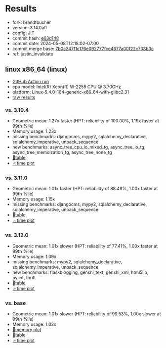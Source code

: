 # Results

- fork: brandtbucher
- version: 3.14.0a0
- config: JIT
- commit hash: [e63d148](https://github.com/brandtbucher/cpython/commit/e63d148)
- commit date: 2024-05-08T12:18:02-07:00
- commit merge base: [7b0c247f1c176e092777fce4677a00f22c738b3c](https://github.com/brandtbucher/cpython/commit/7b0c247f1c176e092777fce4677a00f22c738b3c)
- ref: justin_invalidate

## linux x86_64 (linux)

- [GitHub Action run](https://github.com/faster-cpython/benchmarking/actions/runs/9007419889)
- cpu model: Intel(R) Xeon(R) W-2255 CPU @ 3.70GHz
- platform: Linux-5.4.0-164-generic-x86_64-with-glibc2.31
- [raw results](bm-20240508-linux-x86_64-brandtbucher-justin_invalidate-3.14.0a0-e63d148.json)

### vs. 3.10.4

- Geometric mean: 1.27x faster (HPT: reliability of 100.00%, 1.19x faster at 99th %ile)
- Memory usage: 1.23x
- missing benchmarks: djangocms, mypy2, sqlalchemy_declarative, sqlalchemy_imperative, unpack_sequence
- new benchmarks: async_tree_cpu_io_mixed_tg, async_tree_io_tg, async_tree_memoization_tg, async_tree_none_tg
- [📄table](bm-20240508-linux-x86_64-brandtbucher-justin_invalidate-3.14.0a0-e63d148-vs-3.10.4.md)
- [📈time plot](bm-20240508-linux-x86_64-brandtbucher-justin_invalidate-3.14.0a0-e63d148-vs-3.10.4.png)

### vs. 3.11.0

- Geometric mean: 1.01x faster (HPT: reliability of 88.49%, 1.00x faster at 99th %ile)
- Memory usage: 1.15x
- missing benchmarks: djangocms, mypy2, sqlalchemy_declarative, sqlalchemy_imperative, unpack_sequence
- [📄table](bm-20240508-linux-x86_64-brandtbucher-justin_invalidate-3.14.0a0-e63d148-vs-3.11.0.md)
- [📈time plot](bm-20240508-linux-x86_64-brandtbucher-justin_invalidate-3.14.0a0-e63d148-vs-3.11.0.png)

### vs. 3.12.0

- Geometric mean: 1.01x slower (HPT: reliability of 77.41%, 1.00x faster at 99th %ile)
- Memory usage: 1.09x
- missing benchmarks: mypy2, sqlalchemy_declarative, sqlalchemy_imperative, unpack_sequence
- new benchmarks: flaskblogging, genshi_text, genshi_xml, html5lib, pylint, thrift
- [📄table](bm-20240508-linux-x86_64-brandtbucher-justin_invalidate-3.14.0a0-e63d148-vs-3.12.0.md)
- [📈time plot](bm-20240508-linux-x86_64-brandtbucher-justin_invalidate-3.14.0a0-e63d148-vs-3.12.0.png)

### vs. base

- Geometric mean: 1.01x slower (HPT: reliability of 99.53%, 1.00x slower at 99th %ile)
- Memory usage: 1.02x
- [🧠memory plot](bm-20240508-linux-x86_64-brandtbucher-justin_invalidate-3.14.0a0-e63d148-vs-base-mem.png)
- [📄table](bm-20240508-linux-x86_64-brandtbucher-justin_invalidate-3.14.0a0-e63d148-vs-base.md)
- [📈time plot](bm-20240508-linux-x86_64-brandtbucher-justin_invalidate-3.14.0a0-e63d148-vs-base.png)


